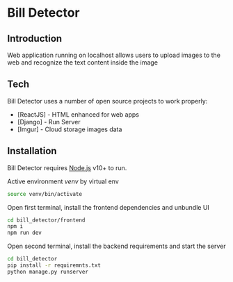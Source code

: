 # Bill Detector
## Introduction

Web application running on localhost allows users to upload images to the web and recognize the text content inside the image

## Tech

Bill Detector uses a number of open source projects to work properly:

- [ReactJS] - HTML enhanced for web apps
- [Django] - Run Server
- [Imgur] - Cloud storage images data

## Installation

Bill Detector requires [Node.js](https://nodejs.org/) v10+ to run.

Active environment _venv_ by virtual env
```sh
source venv/bin/activate
```

Open first terminal, install the frontend dependencies and unbundle UI

```sh
cd bill_detector/frontend
npm i
npm run dev
```

Open second terminal, install the backend requirements and start the server

```sh
cd bill_detector
pip install -r requiremnts.txt
python manage.py runserver
```